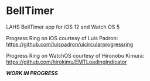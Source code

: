 # BellTimer
LAHS BellTimer app for iOS 12 and Watch OS 5

Progress Ring on iOS courtesy of Luis Padron:
https://github.com/luispadron/uicircularprogressring

Progress Ring on WatchOS courtesy of Hironobu Kimura:
https://github.com/hirokimu/EMTLoadingIndicator

***WORK IN PROGRESS*** 
